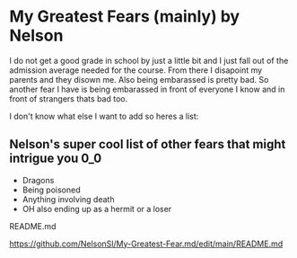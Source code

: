 # **My Greatest Fears (mainly) by Nelson**

 I do not get a good grade in school by just a little bit and I just fall out of the admission average needed for the course.
 From there I disapoint my parents and they disown me.
 Also being embarassed is pretty bad.
 So another fear I have is being embarassed in front of everyone I know and in front of strangers thats bad too.
 
 I don't know what else I want to add so heres a list:
 
 ## **Nelson's super cool list of other fears that might intrigue you 0_0**
 + Dragons
 + Being poisoned
 + Anything involving death
 + OH also ending up as a hermit or a loser

README.md

https://github.com/NelsonSl/My-Greatest-Fear.md/edit/main/README.md
